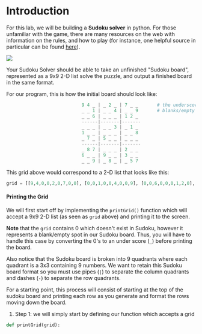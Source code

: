 <!--title={Sudoku Solver Lab: printGrid()}-->

<!--badges={Algorithmns:60}-->

<!--concepts{2D Lists}-->

# Introduction

For this lab, we will be building a **Sudoku solver** in python.  For those unfamiliar with the game, there are many resources on the web with information on the rules, and how to play (for instance, one helpful source in particular can be found [here](https://sudoku.com/how-to-play/sudoku-rules-for-complete-beginners/)). 

![](https://cdn.livesudoku.com/artwork/singlesudoku-center.png)

 

Your Sudoku Solver should be able to take an unfinished "Sudoku board", represented as a 9x9 2-D list solve the puzzle, and output a finished board in the same format. 

For our program, this is how the initial board should look like:

```python
                            9 4 _ | _ 2 _ | 7 _ _		# the underscores (_) represent
                            _ _ 1 | _ _ 4 | _ _ 9		# blanks/empty on the Sudoku board
                            _ _ 6 | _ _ _ | 1 2 _	
                            ------|-------|-------
                            _ _ _ | _ _ 3 | _ 1 _
                            1 _ _ | _ _ _ | _ _ 8
                            _ 7 _ | 5 _ _ | _ _ _
                            ------|-------|-------
                            _ 8 7 | _ _ _ | 2 _ _
                            6 _ _ | 9 _ _ | 3 _ _
                            _ _ 9 | _ 8 _ | _ 5 7
```
This grid above would correspond to a 2-D list that looks like this:

```python
grid = [[9,4,0,0,2,0,7,0,0], [0,0,1,0,0,4,0,0,9], [0,0,6,0,0,0,1,2,0], [0,0,0,0,0,3,0,1,0],[1,0,0,0,0,0,0,0,8], [0,7,0,5,0,0,0,0,0], [0,8,7,0,0,0,2,0,0], [6,0,0,9,0,0,3,0,0], [0,0,9,0,8,0,0,5,7]]
```

#### Printing the Grid

We will first start off by implementing the `printGrid()` function which will accept a 9x9 2-D list (as seen as `grid` above) and printing it to the screen.  

**Note** that the `grid` contains 0 which doesn't exist in Sudoku, however it represents a blank/empty spot in our Sudoku board. Thus, you will have to handle this case by converting the 0's to an under score (`_`) before printing the board. 

Also notice that the Sudoku board is broken into 9 quadrants where each quadrant is a 3x3 containing 9 numbers. We want to retain this Sudoku board format so you must use pipes (`|`) to separate the column quadrants and dashes (`-`) to separate the row quadrants.

For a starting point, this process will consist of starting at the top of the sudoku board and printing each row as you generate and format the rows moving down the board.

1) Step 1: we will simply start by defining our function which accepts a grid

```python
def printGrid(grid):
```


